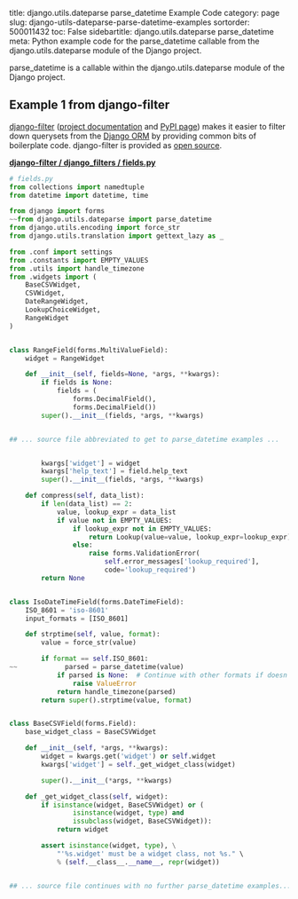 title: django.utils.dateparse parse_datetime Example Code
category: page
slug: django-utils-dateparse-parse-datetime-examples
sortorder: 500011432
toc: False
sidebartitle: django.utils.dateparse parse_datetime
meta: Python example code for the parse_datetime callable from the django.utils.dateparse module of the Django project.


parse_datetime is a callable within the django.utils.dateparse module of the Django project.


## Example 1 from django-filter
[django-filter](https://github.com/carltongibson/django-filter)
([project documentation](https://django-filter.readthedocs.io/en/master/)
and
[PyPI page](https://pypi.org/project/django-filter/2.2.0/))
makes it easier to filter down querysets from the
[Django ORM](/django-orm.html) by providing common bits of boilerplate
code. django-filter is provided as
[open source](https://github.com/carltongibson/django-filter/blob/master/LICENSE).

[**django-filter / django_filters / fields.py**](https://github.com/carltongibson/django-filter/blob/master/django_filters/./fields.py)

```python
# fields.py
from collections import namedtuple
from datetime import datetime, time

from django import forms
~~from django.utils.dateparse import parse_datetime
from django.utils.encoding import force_str
from django.utils.translation import gettext_lazy as _

from .conf import settings
from .constants import EMPTY_VALUES
from .utils import handle_timezone
from .widgets import (
    BaseCSVWidget,
    CSVWidget,
    DateRangeWidget,
    LookupChoiceWidget,
    RangeWidget
)


class RangeField(forms.MultiValueField):
    widget = RangeWidget

    def __init__(self, fields=None, *args, **kwargs):
        if fields is None:
            fields = (
                forms.DecimalField(),
                forms.DecimalField())
        super().__init__(fields, *args, **kwargs)


## ... source file abbreviated to get to parse_datetime examples ...


        kwargs['widget'] = widget
        kwargs['help_text'] = field.help_text
        super().__init__(fields, *args, **kwargs)

    def compress(self, data_list):
        if len(data_list) == 2:
            value, lookup_expr = data_list
            if value not in EMPTY_VALUES:
                if lookup_expr not in EMPTY_VALUES:
                    return Lookup(value=value, lookup_expr=lookup_expr)
                else:
                    raise forms.ValidationError(
                        self.error_messages['lookup_required'],
                        code='lookup_required')
        return None


class IsoDateTimeField(forms.DateTimeField):
    ISO_8601 = 'iso-8601'
    input_formats = [ISO_8601]

    def strptime(self, value, format):
        value = force_str(value)

        if format == self.ISO_8601:
~~            parsed = parse_datetime(value)
            if parsed is None:  # Continue with other formats if doesn't match
                raise ValueError
            return handle_timezone(parsed)
        return super().strptime(value, format)


class BaseCSVField(forms.Field):
    base_widget_class = BaseCSVWidget

    def __init__(self, *args, **kwargs):
        widget = kwargs.get('widget') or self.widget
        kwargs['widget'] = self._get_widget_class(widget)

        super().__init__(*args, **kwargs)

    def _get_widget_class(self, widget):
        if isinstance(widget, BaseCSVWidget) or (
                isinstance(widget, type) and
                issubclass(widget, BaseCSVWidget)):
            return widget

        assert isinstance(widget, type), \
            "'%s.widget' must be a widget class, not %s." \
            % (self.__class__.__name__, repr(widget))


## ... source file continues with no further parse_datetime examples...

```

